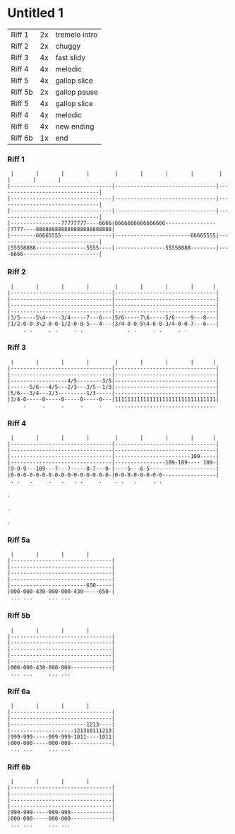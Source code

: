 # Untitled 1

|         |     |               |
| ------- | --- | ------------- |
| Riff 1  | 2x  | tremelo intro |
| Riff 2  | 2x  | chuggy        |
| Riff 3  | 4x  | fast slidy    |
| Riff 4  | 4x  | melodic       |
| Riff 5  | 4x  | gallop slice  |
| Riff 5b | 2x  | gallop pause  |
| Riff 5  | 4x  | gallop slice  |
| Riff 4  | 4x  | melodic       |
| Riff 6  | 4x  | new ending    |
| Riff 6b | 1x  | end           |

### Riff 1

```
 |       |       |       |        |       |       |       |        |       |       |       |
|--------------------------------|--------------------------------|--------------------------------|
|--------------------------------|--------------------------------|--------------------------------|
|--------------------------------|--------------------------------|--------------------------------|
|----------------77777777----6666|6666666666666666----------------|7777----888888888888888888888888|
|--------66665555----------------|------------------------66665555|--------------------------------|
|55558888----------------5555----|----------------55558888--------|----6666------------------------|
```

### Riff 2

```
 |       |       |       |        |       |       |       |      |
|--------------------------------|--------------------------------|
|--------------------------------|--------------------------------|
|--------------------------------|--------------------------------|
|--------------------------------|--------------------------------|
|3/5-----5\4-----3/4-----7---6---|5/6-----7\6-----5/6-----9---8---|
|1/2-0-0-3\2-0-0-1/2-0-0-5---4---|3/4-0-0-5\4-0-0-3/4-0-0-7---6---|
     . .     . .     . .              . .     . .     . .
```

### Riff 3

```
 |       |       |       |        |       |       |       |      |
|--------------------------------|--------------------------------|
|--------------------------------|--------------------------------|
|------------------4/5--------3/5|--------------------------------|
|------5/6---4/5---2/3---3/5--1/3|--------------------------------|
|5/6---3/4---2/3---------1/3-----|--------------------------------|
|3/4-0-----0-----0-----0-----0---|11111111111111111111111111111111|
     .     .     .     .     .    ................................
```

### Riff 4

```
 |       |       |       |        |       |       |       |      |
|--------------------------------|--------------------------------|
|--------------------------------|--------------------------------|
|--------------------------------|------------------------109-----|
|--------------------------------|----------------109-109---- 109-|
|9-9-9---109---7---7-----8-7---0-|----5---6-5---------------------|
|0-0-0-0-0-0-0-0-0-0-0-0-0-0-0-0-|0-0-0-0-0-0-0-0-----------------|
 . .   .     .   .   . .     .    . .   .     . .
```

.

.

.

### Riff 5a

```
 |       |       |       |
|--------------------------------|
|--------------------------------|
|--------------------------------|
|--------------------------------|
|------------------------650-----|
|000-000-430-000-000-430-----650-|
 ... ...     ... ...
```

### Riff 5b

```
 |       |       |       |
|--------------------------------|
|--------------------------------|
|--------------------------------|
|--------------------------------|
|--------------------------------|
|000-000-430-000-000-------------|
 ... ...     ... ...
```

### Riff 6a

```
 |       |       |       |
|--------------------------------|
|--------------------------------|
|------------------------1213----|
|--------------------121310111213|
|999-999-----999-999-1011----1011|
|000-000-----000-000-------------|
 ... ...     ... ...
```

### Riff 6b

```
 |       |       |       |
|--------------------------------|
|--------------------------------|
|--------------------------------|
|--------------------------------|
|999-999-----999-999-------------|
|000-000-----000-000-------------|
 ... ...     ... ...
```
